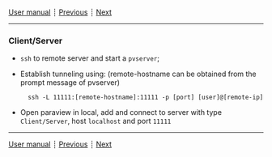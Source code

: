 ###

[User manual](user_manual.md)
┊ [Previous](basic_usage.md)
┊ [Next](blender_rendering.md)

------

### Client/Server

- ``ssh`` to remote server and start a ``pvserver``;
- Establish tunneling using: (remote-hostname can be obtained from the prompt message of pvserver)

        ssh -L 11111:[remote-hostname]:11111 -p [port] [user]@[remote-ip]

- Open paraview in local, add and connect to server with type ``Client/Server``, host ``localhost`` and port ``11111``

------

[User manual](user_manual.md)
┊ [Previous](basic_usage.md)
┊ [Next](blender_rendering.md)